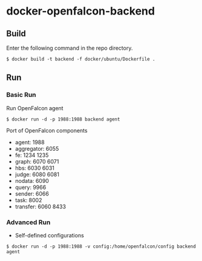 # docker-openfalcon-backend

## Build

Enter the following command in the repo directory.

```
$ docker build -t backend -f docker/ubuntu/Dockerfile .
```

## Run

### Basic Run

Run OpenFalcon agent

```
$ docker run -d -p 1988:1988 backend agent
```

Port of OpenFalcon components

+ agent:      1988
+ aggregator: 6055
+ fe:         1234 1235
+ graph:      6070 6071
+ hbs:        6030 6031
+ judge:      6080 6081
+ nodata:     6090
+ query:      9966
+ sender:     6066
+ task:       8002
+ transfer:   6060 8433


### Advanced Run

+ Self-defined configurations

```
$ docker run -d -p 1988:1988 -v config:/home/openfalcon/config backend agent
```
